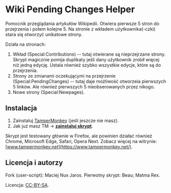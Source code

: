 # Wiki Pending Changes Helper

Pomocnik przeglądania artykułów Wikipedii. Otwiera pierwsze 5 stron do przejrzenia i potem kolejne 5. Na stronie z wkładem użytkownika(-czki) stara się otworzyć unikatowe strony.

Działa na stronach:
1. Wkład (Special:Contributions) -- tutaj otwierane są nieprzejrzane strony. Skrypt magicznie pomija duplikaty jeśli dany użytkownik zrobił więcej niż jedną edycję. Ustala również szybko wszystkie edycje, które są do przejrzenia.
2. Strony ze zmianami oczekującymi na przejrzenie (Special:PendingChanges) -- tutaj daje możliwość otworzeia pierwszych 5 linków. Ale również pierwszych 5 nieobserowanych przez nikogo.
2. Nowe strony (Special:Newpages).

Instalacja
----------

1. Zainstaluj [TamperMonkey](https://addons.mozilla.org/pl/firefox/addon/tampermonkey/) (jeśli jeszcze nie masz).
2. Jak już masz TM &rarr; **[zainstaluj skrypt](https://github.com/Eccenux/wiki-pendingChangesHelper/raw/master/pendingChangesHelper.user.js)**.

Skrypt jest testowany głównie w Firefox, ale powinien działać również Chrome, Microsoft Edge, Safari, Opera Next. Zobacz więcej na witrynie: [www.tampermonkey.net](https://www.tampermonkey.net/). 

Licencja i autorzy
----------------------------

Fork (user-script): Maciej Nux Jaros.
Pierwotny skrypt: Beau; Matma Rex.

Licencja: [CC-BY-SA](https://creativecommons.org/licenses/by-sa/3.0/).

